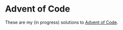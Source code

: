 # Advent of Code 

These are my (in progress) solutions to [Advent of
Code](http://adventofcode.com). 
